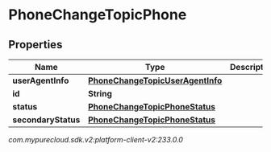 # PhoneChangeTopicPhone


## Properties

| Name | Type | Description | Notes |
| ------------ | ------------- | ------------- | ------------- |
| **userAgentInfo** | [**PhoneChangeTopicUserAgentInfo**](PhoneChangeTopicUserAgentInfo) |  |  [optional] |
| **id** | **String** |  |  [optional] |
| **status** | [**PhoneChangeTopicPhoneStatus**](PhoneChangeTopicPhoneStatus) |  |  [optional] |
| **secondaryStatus** | [**PhoneChangeTopicPhoneStatus**](PhoneChangeTopicPhoneStatus) |  |  [optional] |




_com.mypurecloud.sdk.v2:platform-client-v2:233.0.0_
